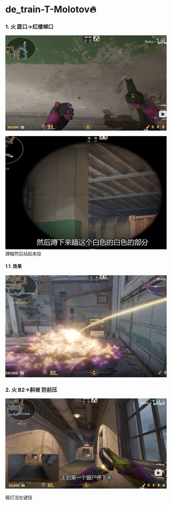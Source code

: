 # de_train-T-Molotov🔥
### 1. 火 匪口->红楼梯口 
![alt text](../../assets/de_train/image-13.png)

![alt text](../../assets/de_train/image-14.png)
蹲瞄然后站起来投

#### 1.1. 效果

![alt text](../../assets/de_train/image-15.png)

### 2. 火 B2->斜坡 防前压

![alt text](../../assets/de_train/image-18.png)

瞄灯泡左键投
